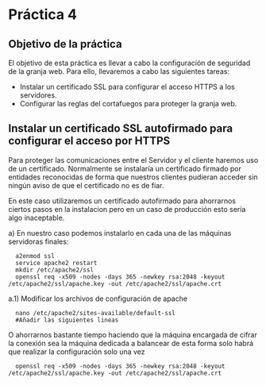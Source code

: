 # Práctica 4

## Objetivo de la práctica

El objetivo de esta práctica es llevar a cabo la configuración de seguridad de la granja 
web. Para ello, llevaremos a cabo las siguientes tareas:
- Instalar un certificado SSL para configurar el acceso HTTPS a los servidores.
- Configurar las reglas del cortafuegos para proteger la granja web.

## Instalar un certificado SSL autofirmado para configurar el acceso por HTTPS

Para proteger las comunicaciones entre el Servidor y el cliente haremos uso de un certificado.
Normalmente se instalaría un certificado firmado por entidades reconocidas de forma que nuestros
clientes pudieran acceder sin ningún aviso de que el certificado no es de fiar.

En este caso utilizaremos un certificado autofirmado para ahorrarnos ciertos pasos en la instalacion
pero en un caso de producción esto sería algo inaceptable.

a) En nuestro caso podemos instalarlo en cada una de las máquinas servidoras finales:

```
  a2enmod ssl
  service apache2 restart 
  mkdir /etc/apache2/ssl 
  openssl req -x509 -nodes -days 365 -newkey rsa:2048 -keyout /etc/apache2/ssl/apache.key -out /etc/apache2/ssl/apache.crt
```
a.1) Modificar los archivos de configuración de apache
```
  nano /etc/apache2/sites-available/default-ssl
  #Añadir las siguientes lineas  
```

O ahorrarnos bastante tiempo haciendo que la máquina encargada de cifrar la conexión sea la
máquina dedicada a balancear de esta forma solo habrá que realizar la configuración solo una vez

```
  openssl req -x509 -nodes -days 365 -newkey rsa:2048 -keyout /etc/apache2/ssl/apache.key -out /etc/apache2/ssl/apache.crt
  
